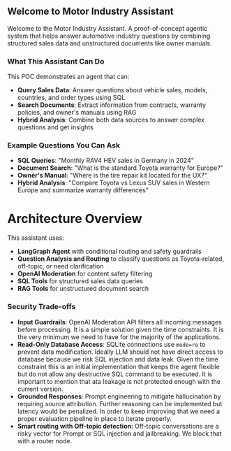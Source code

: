 ## Welcome to Motor Industry Assistant

Welcome to the Motor Industry Assistant. A proof-of-concept agentic system that helps answer automotive industry questions by combining structured sales data and unstructured documents like owner manuals.

### What This Assistant Can Do

This POC demonstrates an agent that can:

- **Query Sales Data**: Answer questions about vehicle sales, models, countries, and order types using SQL
- **Search Documents**: Extract information from contracts, warranty policies, and owner's manuals using RAG
- **Hybrid Analysis**: Combine both data sources to answer complex questions and get insights

### Example Questions You Can Ask

- **SQL Queries**: "Monthly RAV4 HEV sales in Germany in 2024"
- **Document Search**: "What is the standard Toyota warranty for Europe?"
- **Owner's Manual**: "Where is the tire repair kit located for the UX?"
- **Hybrid Analysis**: "Compare Toyota vs Lexus SUV sales in Western Europe and summarize warranty differences"

# Architecture Overview

This assistant uses:
- **LangGraph Agent** with conditional routing and safety guardrails
- **Question Analysis and Routing** to classify questions as Toyota-related, off-topic, or need clarification
- **OpenAI Moderation** for content safety filtering
- **SQL Tools** for structured sales data queries
- **RAG Tools** for unstructured document search

### **Security Trade-offs**

- **Input Guardrails**: OpenAI Moderation API filters all incoming messages before processing. It is a simple solution given the time constraints. It is the very minimum we need to have for the majority of the applications.
- **Read-Only Database Access**: SQLite connections use `mode=ro` to prevent data modification. Ideally LLM should not have direct access to database because we risk SQL injection and data leak. Given the time constraint this is an initial implementation that keeps the agent flexible but do not allow any destructive SQL command to be executed. It is important to mention that ata leakage is not protected enough with the current version.
- **Grounded Responses**: Prompt engineering to mitigate hallucination by requiring source attribution. Further reasoning can be implemented but latency would be penalized. In order to keep improving that we need a proper evaluation pipeline in place to iterate properly.
- **Smart routing with Off-topic detection**: Off-topic conversations are a risky vector for Prompt or SQL injection and jailbreaking. We block that with a router node.
